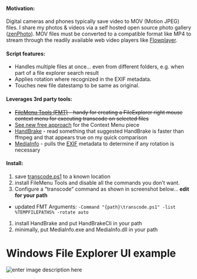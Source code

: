 #### Motivation:

Digital cameras and phones typically save video to MOV (Motion JPEG) files. I share my photos &amp; videos via a self hosted open source photo gallery ([zenPhoto](http://www.zenphoto.org/)). MOV files must be converted to a compatible format like MP4 to stream through the readily available web video players like [Flowplayer](https://flowplayer.org/).

#### Script features:

*   Handles multiple files at once… even from different folders, e.g. when part of a file explorer search result
*   Applies rotation where recognized in the EXIF metadata.
*   Touches new file datestamp to be same as original.

#### Leverages 3rd party tools:

* <s>[FileMenu Tools (FMT)](http://www.lopesoft.com/en/products) - handy for creating a FileExplorer right mouse context menu for executing transcode on selected files</s>
* [See new free approach](https://github.com/Beej126/SingleInstanceAccumulator) for the Context Menu piece
* [HandBrake](https://handbrake.fr/downloads.php) - read something that suggested HandBrake is faster than ffmpeg and that appears true on my quick comparison
* [MediaInfo](http://mediaarea.net/en/MediaInfo/Download/Windows) - pulls the [EXIF](https://en.wikipedia.org/wiki/Exchangeable_image_file_format) metadata to determine if any rotation is necessary

#### Install:

1.  save [transcode.ps1](https://raw.githubusercontent.com/Beej126/PowerShell/master/transcode.ps1) to a known location
1.  install FileMenu Tools and disable all the commands you don’t want.
1. Configure a “transcode” command as shown in screenshot below... **edit for your path**
  * updated FMT Arguments: ```-Command "{path}\transcode.ps1" -list %TEMPFILEPATHS% -rotate auto```
1.  install HandBrake and put HandBrakeCli in your path
1.  minimally, put MediaInfo.exe and MediaInfo.dll in your path

# Windows File Explorer UI example

![enter image description here](http://www.BeejBlog.com/wp-content/uploads/2015/11/Snap6.png)
